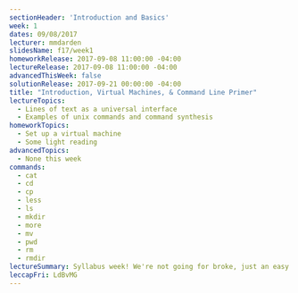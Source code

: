 ```yaml
---
sectionHeader: 'Introduction and Basics'
week: 1
dates: 09/08/2017
lecturer: mmdarden
slidesName: f17/week1
homeworkRelease: 2017-09-08 11:00:00 -04:00
lectureRelease: 2017-09-08 11:00:00 -04:00
advancedThisWeek: false
solutionRelease: 2017-09-21 00:00:00 -04:00
title: "Introduction, Virtual Machines, & Command Line Primer"
lectureTopics:
  - Lines of text as a universal interface
  - Examples of unix commands and command synthesis
homeworkTopics:
  - Set up a virtual machine
  - Some light reading
advancedTopics:
  - None this week
commands:
  - cat
  - cd
  - cp
  - less
  - ls
  - mkdir
  - more
  - mv
  - pwd
  - rm
  - rmdir
lectureSummary: Syllabus week! We're not going for broke, just an easy introduction to the C4CS curriculum.
leccapFri: LdBvMG
---
```


